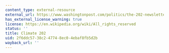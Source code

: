 ```yaml
---
content_type: external-resource
external_url: https://www.washingtonpost.com/politics/the-202-newsletters/the-climate-202/
has_external_license_warning: true
license: https://en.wikipedia.org/wiki/All_rights_reserved
status: ''
title: Climate 202
uid: 2f6ddc57-38c2-4774-8ec0-4ebaf8fb5d2b
wayback_url: ''
---
```

